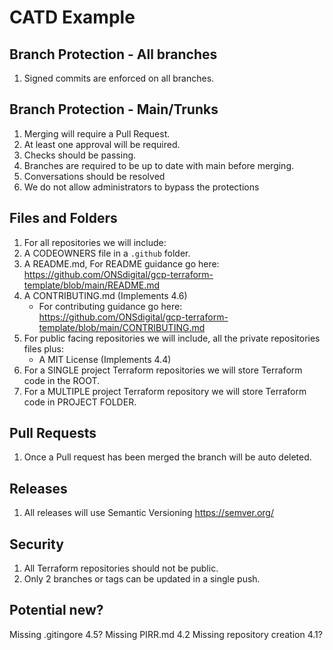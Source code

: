 # CATD Example

## Branch Protection - All branches
1. Signed commits are enforced on all branches.


## Branch Protection - Main/Trunks
1. Merging will require a Pull Request.
1. At least one approval will be required.
1. Checks should be passing.
1. Branches are required to be up to date with main before merging.
1. Conversations should be resolved
1. We do not allow administrators to bypass the protections


## Files and Folders
1. For all repositories we will include:
1. A CODEOWNERS file in a `.github` folder.
1. A README.md, For README guidance go here: https://github.com/ONSdigital/gcp-terraform-template/blob/main/README.md
1. A CONTRIBUTING.md  (Implements 4.6)
    - For contributing guidance go here: https://github.com/ONSdigital/gcp-terraform-template/blob/main/CONTRIBUTING.md
1. For public facing repositories we will include, all the private repositories files plus:
    - A MIT License (Implements 4.4)
1. For a SINGLE project Terraform repositories we will store Terraform code in the ROOT.
1. For a MULTIPLE project Terraform repository we will store Terraform code in PROJECT FOLDER.


## Pull Requests
1. Once a Pull request has been merged the branch will be auto deleted.


## Releases
1. All releases will use Semantic Versioning https://semver.org/

## Security
1. All Terraform repositories should not be public.
1. Only 2 branches or tags can be updated in a single push.

## Potential new?
Missing .gitingore 4.5?
Missing PIRR.md 4.2
Missing repository creation 4.1?